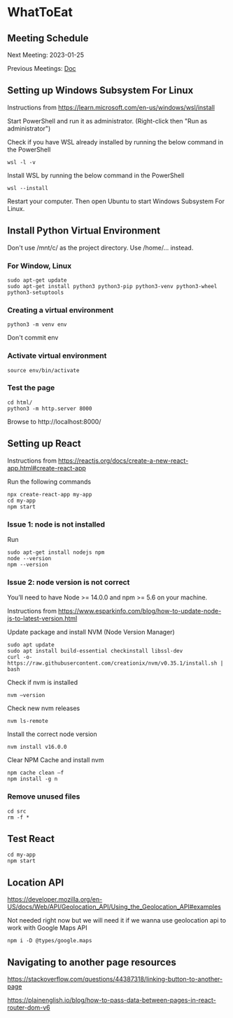 # WhatToEat

## Meeting Schedule 
Next Meeting: 2023-01-25

Previous Meetings: [Doc](https://github.com/Ex-SCOT-Forecasting-Origin-Team/WhatToEat/blob/main/Meeting%20Schedule)

## Setting up Windows Subsystem For Linux
Instructions from https://learn.microsoft.com/en-us/windows/wsl/install

Start PowerShell and run it as administrator. (Right-click then "Run as administrator")

Check if you have WSL already installed by running the below command in the PowerShell
```
wsl -l -v
```

Install WSL by running the below command in the PowerShell
```
wsl --install
```

Restart your computer. Then open Ubuntu to start Windows Subsystem For Linux.

## Install Python Virtual Environment

Don't use /mnt/c/ as the project directory. Use /home/... instead.

### For Window, Linux
```
sudo apt-get update
sudo apt-get install python3 python3-pip python3-venv python3-wheel python3-setuptools
```
### Creating a virtual environment
```
python3 -m venv env
```
Don't commit env
### Activate virtual environment
```
source env/bin/activate
```
### Test the page
```
cd html/
python3 -m http.server 8000
```

Browse to http://localhost:8000/

## Setting up React
Instructions from https://reactjs.org/docs/create-a-new-react-app.html#create-react-app

Run the following commands
```
npx create-react-app my-app
cd my-app
npm start
```

### Issue 1: node is not installed
Run 
```
sudo apt-get install nodejs npm
node --version
npm --version
```

### Issue 2: node version is not correct
You’ll need to have Node >= 14.0.0 and npm >= 5.6 on your machine.

Instructions from https://www.esparkinfo.com/blog/how-to-update-node-js-to-latest-version.html

Update package and install NVM (Node Version Manager)
```
sudo apt update
sudo apt install build-essential checkinstall libssl-dev
curl -o- https://raw.githubusercontent.com/creationix/nvm/v0.35.1/install.sh | bash
```
Check if nvm is installed
```
nvm –version
```
Check new nvm releases
```
nvm ls-remote
```
Install the correct node version
```
nvm install v16.0.0
```

Clear NPM Cache and install nvm
```
npm cache clean –f
npm install -g n
```

### Remove unused files
```
cd src
rm -f *
```

## Test React
```
cd my-app
npm start
```

## Location API

https://developer.mozilla.org/en-US/docs/Web/API/Geolocation_API/Using_the_Geolocation_API#examples


Not needed right now but we will need it if we wanna use geolocation api to work with Google Maps API
```
npm i -D @types/google.maps
```

## Navigating to another page resources
https://stackoverflow.com/questions/44387318/linking-button-to-another-page

https://plainenglish.io/blog/how-to-pass-data-between-pages-in-react-router-dom-v6



